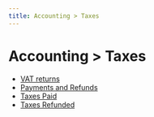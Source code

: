 ```yaml
---
title: Accounting > Taxes
---
```


# Accounting > Taxes

- [VAT returns](./vat-returns)
- [Payments and Refunds](./payments-refunds)
- [Taxes Paid](./taxes-paid)
- [Taxes Refunded](./taxes-refunded)

